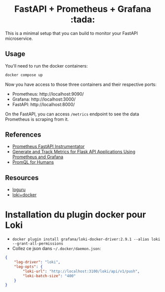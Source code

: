 <h1 align="center">FastAPI + Prometheus + Grafana :tada:</h1>

This is a minimal setup that you can build to monitor your FastAPI microservice.

## Usage

You'll need to run the docker containers:

``` bash
docker compose up
```

Now you have access to those three containers and their respective ports:

* Prometheus: http://localhost:9090/
* Grafana: http://localhost:3000/
* FastAPI: http://localhost:8000/

On the FastAPI, you can access `/metrics` endpoint to see the data Prometheus is scraping from it.


## References

* [Prometheus FastAPI Instrumentator](https://github.com/trallnag/prometheus-fastapi-instrumentator)
* [Generate and Track Metrics for Flask API Applications Using Prometheus and Grafana](https://medium.com/swlh/generate-and-track-metrics-for-flask-api-applications-using-prometheus-and-grafana-55ddd39866f0)
* [PromQL for Humans](https://timber.io/blog/promql-for-humans/)

## Resources
- [loguru](https://signoz.io/guides/loguru/)
- [loki+docker](https://abhiraj2001.medium.com/monitoring-docker-containers-with-grafana-loki-and-promtail-4302a9417c0d)

# Installation du plugin docker pour Loki
- `docker plugin install grafana/loki-docker-driver:2.9.1 --alias loki --grant-all-permissions`
- Collez ce json dans `~/.docker/daemon.json`:
```json
{
    "log-driver": "loki",
    "log-opts": {
        "loki-url": "http://localhost:3100/loki/api/v1/push",
        "loki-batch-size": "400"
    }
}
```